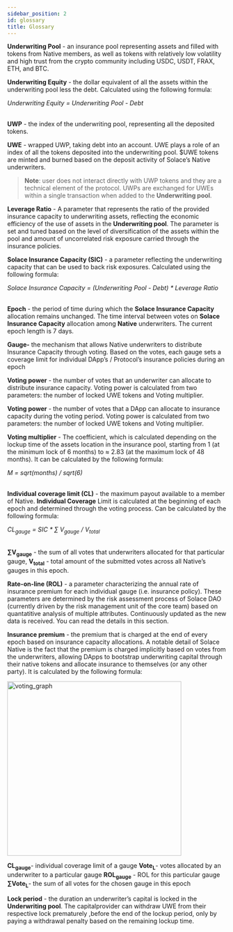 ```yaml
---
sidebar_position: 2
id: glossary
title: Glossary
---
```


**Underwriting Pool** - an insurance pool representing assets and filled with tokens from Native members, as well as tokens with relatively low volatility and high trust from the crypto community including USDC, USDT, FRAX, ETH, and BTC.

**Underwriting Equity** -  the dollar equivalent of all the assets within the underwriting pool less the debt. Calculated using the following formula:

<div style={{"display":"flex", "justify-content":"center", "align-items":"center", "justify-content":"center" }} >
<em>Underwriting Equity = Underwriting Pool - Debt</em>
</div>
<br />

**UWP** -  the index of the underwriting pool, representing all the deposited tokens.

**UWE** - wrapped UWP, taking debt into an account. UWE plays a role of an index of all the tokens deposited into the underwriting pool. $UWE tokens are minted and burned based on the deposit activity of Solace’s Native underwriters.

>**Note**: user does not interact directly with UWP tokens and they are a technical element of the protocol. UWPs are exchanged for UWEs within a single transaction when added to the **Underwriting pool**.

**Leverage Ratio** - A parameter that represents the ratio of the provided insurance capacity to underwriting assets, reflecting the economic efficiency of the use of assets in the **Underwriting pool**. The parameter is set and tuned based on the level of diversification of the assets within the pool and amount of uncorrelated risk exposure carried through the insurance policies.

**Solace Insurance Capacity (SIC)** - a parameter reflecting the underwriting capacity that can be used to back risk exposures. Calculated using the following formula: 

<div style={{"display":"flex", "justify-content":"center", "align-items":"center", "justify-content":"center" }} >
<em>Solace Insurance Capacity = (Underwriting Pool - Debt) * Leverage Ratio</em>
</div>
<br />

**Epoch** - the period of time during which the **Solace Insurance Capacity** allocation remains unchanged. The time interval between votes on **Solace Insurance Capacity** allocation among **Native** underwriters. The current epoch length is 7 days.

**Gauge-** the mechanism that allows Native underwriters to distribute Insurance Capacity through voting. Based on the votes, each gauge sets a coverage limit for individual DApp’s / Protocol’s insurance policies during an epoch 

**Voting power** - the number of votes that an underwriter can allocate to distribute insurance capacity. Voting power is calculated from two parameters: the number of locked UWE tokens and Voting multiplier. 

**Voting power** - the number of votes that a DApp can allocate to insurance capacity during the voting period. Voting power is calculated from two parameters: the number of locked UWE tokens and Voting multiplier.

**Voting multiplier** - The coefficient, which is calculated depending on the lockup time of the assets location in the insurance pool, starting from 1 (at the minimum lock of 6 months) to ≈ 2.83  (at the maximum lock of 48 months). It can be calculated by the following formula:

<div style={{"display":"flex", "justify-content":"center", "align-items":"center", "justify-content":"center" }} >
<em>M = sqrt(months) / sqrt(6)</em>
</div>
<br />

**Individual coverage limit (CL)** -  the maximum payout available to a member of Native. **Individual Coverage** Limit is calculated at the beginning of each epoch and determined through the voting process. Can be calculated by the following formula:

<div style={{"display":"flex", "justify-content":"center", "align-items":"center", "justify-content":"center" }} >
<em>CL<sub>gauge</sub> = SIC * ∑ V<sub>gauge</sub> / V<sub>total</sub></em>
</div>
<br/>

**∑V<sub>gauge</sub>** -  the sum of all votes that underwriters allocated for that particular gauge, **V<sub>total</sub>** -  total amount of the submitted votes across all Native’s gauges in this epoch.

**Rate-on-line (ROL)** - a parameter characterizing the annual rate of insurance premium for each individual gauge (i.e. insurance policy). These parameters are determined by the risk assessment process of Solace DAO (currently driven by the risk management unit of the core team) based on quantatitive analysis of multiple attributes. Continuously updated as the new data is received. You can read the details in this section. 

**Insurance premium** - the premium that is charged at the end of every epoch based on insurance capacity allocations. A notable detail of Solace Native is the fact that the premium is charged implicitly based on votes from the underwriters, allowing DApps to bootstrap underwriting capital through their native tokens and allocate insurance to themselves (or any other party). It is calculated by the following formula:

<div style={{"display":"flex", "justify-content":"center", "align-items":"center", "justify-content":"center" }} >

<img src="/img/native_glossary_1.png" alt="voting_graph" width="400px" />

</div>


**CL<sub>gauge</sub>**- individual coverage limit of a gauge 
**Vote<sub>L</sub>**- votes allocated by an underwriter to a particular gauge 
**ROL<sub>gauge</sub>** - ROL for this particular gauge
**∑Vote<sub>L</sub>**- the sum of all votes for the chosen gauge in this epoch

**Lock period** - the duration an underwriter’s capital is locked in the **Underwriting pool**.  The capitalprovider can withdraw UWE from their respective lock prematurely ,before the end of the lockup period, only by paying a withdrawal penalty based on the remaining lockup time.